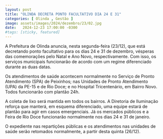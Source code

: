 ```yaml
---
layout: post
title: "OLINDA DECRETA PONTO FACULTATIVO DIA 24 E 31"
categories: [ Olinda , Gestão ]
image: assets/images/2024/dezembro/23/02.jpg
date:   2024-12-23 17:00:00 -0300
#tags: [sticky, featured]
---
```

A Prefeitura de Olinda anuncia, nesta segunda-feira (23/12), que está decretando ponto facultativo para os dias 24 e 31 de dezembro, vésperas das comemorações pelo Natal e Ano Novo, respectivamente. Com isso, os serviços municipais funcionarão de acordo com um regime diferenciado durante as duas datas. 

Os atendimentos de saúde acontecem normalmente no Serviço de Pronto Atendimento (SPA) de Peixinhos; nas Unidades de Pronto Atendimento (UPA) da PE-15 e de Rio Doce; e no Hospital Tricentenário, em Bairro Novo. Todos funcionarão com plantão 24h.

A coleta de lixo será mantida em todos os bairros. A Diretoria de Iluminação reforça que manterá, em esquema diferenciado, uma equipe estará de plantão para agir em casos emergenciais. Já os mercados públicos e a Feira de Rio Doce funcionarão normalmente nos dias 24 e 31 de janeiro.

O expediente nas repartições públicas e os atendimentos nas unidades de saúde serão retomados normalmente, a partir desta quinta (26/12).